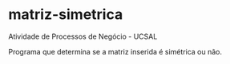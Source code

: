 # matriz-simetrica
Atividade de Processos de Negócio - UCSAL

Programa que determina se a matriz inserida é simétrica ou não. 
